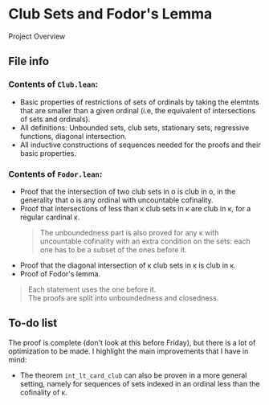 # Club Sets and Fodor's Lemma
Project Overview

## File info

### Contents of `Club.lean`:

* Basic properties of restrictions of sets of ordinals by taking the elemtnts that are smaller
  than a given ordinal (i.e, the equivalent of intersections of sets and ordinals).
* All definitions: Unbounded sets, club sets, stationary sets, regressive functions, diagonal intersection.
* All inductive constructions of sequences needed for the proofs and their basic properties.

### Contents of `Fodor.lean`:

* Proof that the intersection of two club sets in o is club in o, in the generality that o is any ordinal with
  uncountable cofinality.
* Proof that intersections of less than κ club sets in κ are club in κ, for a regular cardinal κ.
  > The unboundedness part is also proved for any κ with uncountable cofinality with an extra
  condition on the sets: each one has to be a subset of the ones before it.
* Proof that the diagonal intersection of κ club sets in κ is club in κ.
* Proof of Fodor's lemma.

> Each statement uses the one before it. \
> The proofs are split into unboundedness and closedness.

## To-do list

The proof is complete (don't look at this before Friday), but there is a lot of optimization to be made.
I highlight the main improvements that I have in mind:

* The theorem `int_lt_card_club` can also be proven in a more general setting, namely for sequences
  of sets indexed in an ordinal less than the cofinality of κ.